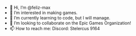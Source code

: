 - 👋 Hi, I’m @feliz-max
- 👀 I’m interested in making games.
- 🌱 I’m currently learning to code, but I will manage.
- 💞️ I’m looking to collaborate on the Epic Games Organization!
- 📫 How to reach me: Discord: Stelercus 9164

<!---
feliz-max/feliz-max is a ✨ special ✨ repository because its `README.md` (this file) appears on your GitHub profile.
You can click the Preview link to take a look at your changes.
--->
